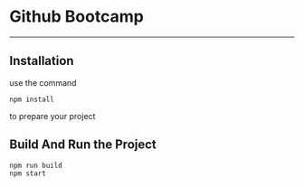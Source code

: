 # Github Bootcamp
---
## Installation

use the command
```console
npm install
```
to prepare your project

## Build And Run the Project

```console
npm run build
npm start
```